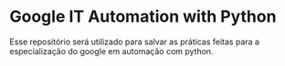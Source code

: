 # Google IT Automation with Python 

Esse repositório será utilizado para salvar as práticas feitas para a
especialização do google em automação com python.

